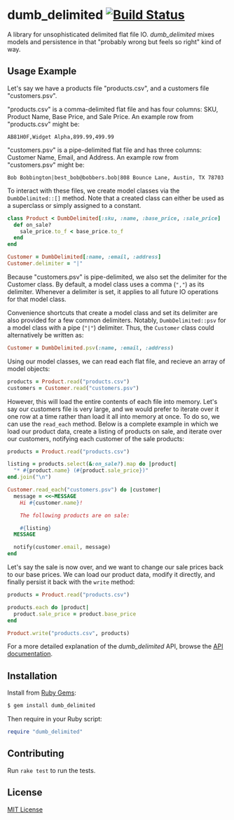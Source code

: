# dumb_delimited [![Build Status](https://travis-ci.org/jonathanhefner/dumb_delimited.svg?branch=master)](https://travis-ci.org/jonathanhefner/dumb_delimited)

A library for unsophisticated delimited flat file IO.  *dumb_delimited*
mixes models and persistence in that "probably wrong but feels so right"
kind of way.


## Usage Example

Let's say we have a products file "products.csv", and a customers
file "customers.psv".

"products.csv" is a comma-delimited flat file and has four columns: SKU,
Product Name, Base Price, and Sale Price.  An example row from
"products.csv" might be:

```
AB81H0F,Widget Alpha,899.99,499.99
```

"customers.psv" is a pipe-delimited flat file and has three columns:
Customer Name, Email, and Address.  An example row from "customers.psv"
might be:

```
Bob Bobbington|best_bob@bobbers.bob|808 Bounce Lane, Austin, TX 78703
```

To interact with these files, we create model classes via the
`DumbDelimited::[]` method.  Note that a created class can either be
used as a superclass or simply assigned to a constant.

```ruby
class Product < DumbDelimited[:sku, :name, :base_price, :sale_price]
  def on_sale?
    sale_price.to_f < base_price.to_f
  end
end

Customer = DumbDelimited[:name, :email, :address]
Customer.delimiter = "|"
```

Because "customers.psv" is pipe-delimited, we also set the delimiter
for the Customer class.  By default, a model class uses a comma (`","`)
as its delimiter.  Whenever a delimiter is set, it applies to all future
IO operations for that model class.

Convenience shortcuts that create a model class and set its delimiter
are also provided for a few common delimiters.  Notably,
`DumbDelimited::psv` for a model class with a pipe (`"|"`) delimiter.
Thus, the `Customer` class could alternatively be written as:

```ruby
Customer = DumbDelimited.psv(:name, :email, :address)
```

Using our model classes, we can read each flat file, and recieve an
array of model objects:

```ruby
products = Product.read("products.csv")
customers = Customer.read("customers.psv")
```

However, this will load the entire contents of each file into memory.
Let's say our customers file is very large, and we would prefer to
iterate over it one row at a time rather than load it all into memory at
once.  To do so, we can use the `read_each` method.  Below is a complete
example in which we load our product data, create a listing of products
on sale, and iterate over our customers, notifying each customer of the
sale products:

```ruby
products = Product.read("products.csv")

listing = products.select(&:on_sale?).map do |product|
  "* #{product.name} (#{product.sale_price})"
end.join("\n")

Customer.read_each("customers.psv") do |customer|
  message = <<~MESSAGE
    Hi #{customer.name}!

    The following products are on sale:

    #{listing}
  MESSAGE

  notify(customer.email, message)
end
```

Let's say the sale is now over, and we want to change our sale prices
back to our base prices.  We can load our product data, modify it
directly, and finally persist it back with the `write` method:

```ruby
products = Product.read("products.csv")

products.each do |product|
  product.sale_price = product.base_price
end

Product.write("products.csv", products)
```

For a more detailed explanation of the *dumb_delimited* API, browse the
[API documentation](https://www.rubydoc.info/gems/dumb_delimited/).


## Installation

Install from [Ruby Gems](https://rubygems.org/gems/dumb_delimited):

```bash
$ gem install dumb_delimited
```

Then require in your Ruby script:

```ruby
require "dumb_delimited"
```


## Contributing

Run `rake test` to run the tests.


## License

[MIT License](https://opensource.org/licenses/MIT)
